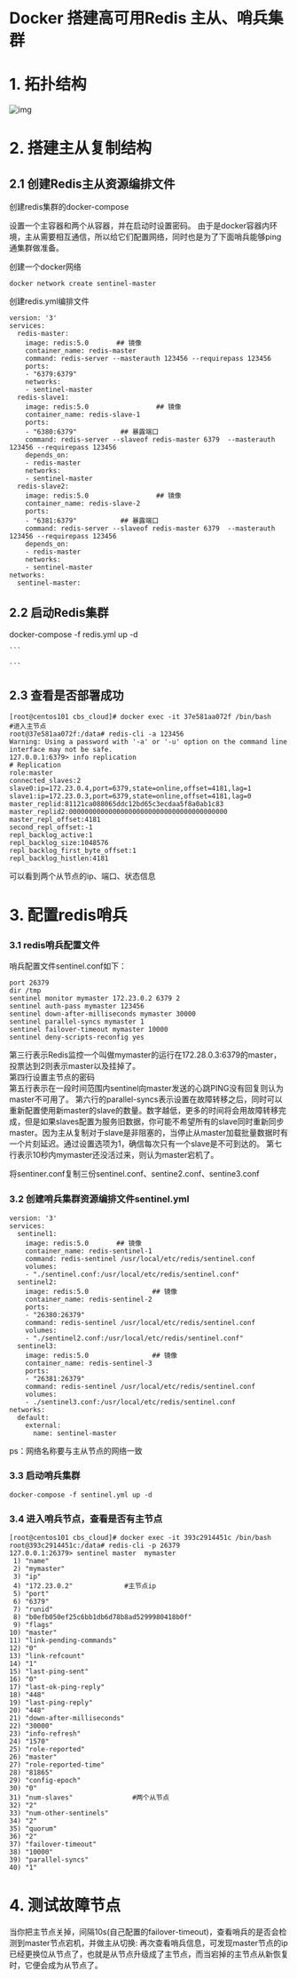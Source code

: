 # Docker 搭建高可用Redis 主从、哨兵集群



# 1. 拓扑结构

![img](https://upload-images.jianshu.io/upload_images/6287954-78c11a101a34e462.png?imageMogr2/auto-orient/strip%7CimageView2/2/w/1000/format/webp)



# 2. 搭建主从复制结构

## 2.1 创建Redis主从资源编排文件

创建redis集群的docker-compose

设置一个主容器和两个从容器，并在启动时设置密码。
由于是docker容器内环境，主从需要相互通信，所以给它们配置网络，同时也是为了下面哨兵能够ping通集群做准备。

创建一个docker网络

```shell
docker network create sentinel-master
```

创建redis.yml编排文件

```shell
version: '3'
services:
  redis-master:
    image: redis:5.0       ## 镜像
    container_name: redis-master
    command: redis-server --masterauth 123456 --requirepass 123456
    ports:
    - "6379:6379"
    networks:
    - sentinel-master
  redis-slave1:
    image: redis:5.0                 ## 镜像
    container_name: redis-slave-1
    ports:
    - "6380:6379"           ## 暴露端口
    command: redis-server --slaveof redis-master 6379  --masterauth 123456 --requirepass 123456 
    depends_on:
    - redis-master
    networks:
    - sentinel-master
  redis-slave2:
    image: redis:5.0                 ## 镜像
    container_name: redis-slave-2
    ports:
    - "6381:6379"           ## 暴露端口
    command: redis-server --slaveof redis-master 6379  --masterauth 123456 --requirepass 123456
    depends_on:
    - redis-master
    networks:
    - sentinel-master
networks:
  sentinel-master:
```

## 2.2 启动Redis集群

  docker-compose -f redis.yml up -d

```
​```

​```
```

## 2.3 查看是否部署成功

```shell
[root@centos101 cbs_cloud]# docker exec -it 37e581aa072f /bin/bash     #进入主节点
root@37e581aa072f:/data# redis-cli -a 123456
Warning: Using a password with '-a' or '-u' option on the command line interface may not be safe.
127.0.0.1:6379> info replication
# Replication
role:master
connected_slaves:2
slave0:ip=172.23.0.4,port=6379,state=online,offset=4181,lag=1
slave1:ip=172.23.0.3,port=6379,state=online,offset=4181,lag=0
master_replid:81121ca088065ddc12bd65c3ecdaa5f8a0ab1c83
master_replid2:0000000000000000000000000000000000000000
master_repl_offset:4181
second_repl_offset:-1
repl_backlog_active:1
repl_backlog_size:1048576
repl_backlog_first_byte_offset:1
repl_backlog_histlen:4181
```

可以看到两个从节点的ip、端口、状态信息

# 3. 配置redis哨兵

### 3.1  redis哨兵配置文件

哨兵配置文件sentinel.conf如下：

```shell
port 26379
dir /tmp
sentinel monitor mymaster 172.23.0.2 6379 2 
sentinel auth-pass mymaster 123456 
sentinel down-after-milliseconds mymaster 30000
sentinel parallel-syncs mymaster 1
sentinel failover-timeout mymaster 10000  
sentinel deny-scripts-reconfig yes
```

第三行表示Redis监控一个叫做mymaster的运行在172.28.0.3:6379的master，投票达到2则表示master以及挂掉了。  
第四行设置主节点的密码  
第五行表示在一段时间范围内sentinel向master发送的心跳PING没有回复则认为master不可用了。 
第六行的parallel-syncs表示设置在故障转移之后，同时可以重新配置使用新master的slave的数量。数字越低，更多的时间将会用故障转移完成，但是如果slaves配置为服务旧数据，你可能不希望所有的slave同时重新同步master。因为主从复制对于slave是非阻塞的，当停止从master加载批量数据时有一个片刻延迟。通过设置选项为1，确信每次只有一个slave是不可到达的。
第七行表示10秒内mymaster还没活过来，则认为master宕机了。

将sentiner.conf复制三份sentinel.conf、sentine2.conf、sentine3.conf

### 3.2  创建哨兵集群资源编排文件sentinel.yml

```shell
version: '3'
services:
  sentinel1:
    image: redis:5.0       ## 镜像
    container_name: redis-sentinel-1
    command: redis-sentinel /usr/local/etc/redis/sentinel.conf
    volumes:
    - "./sentinel.conf:/usr/local/etc/redis/sentinel.conf"
  sentinel2:
    image: redis:5.0                ## 镜像
    container_name: redis-sentinel-2
    ports:
    - "26380:26379"           
    command: redis-sentinel /usr/local/etc/redis/sentinel.conf
    volumes:
    - "./sentinel2.conf:/usr/local/etc/redis/sentinel.conf"
  sentinel3:
    image: redis:5.0                ## 镜像
    container_name: redis-sentinel-3
    ports:
    - "26381:26379"           
    command: redis-sentinel /usr/local/etc/redis/sentinel.conf
    volumes:
    - ./sentinel3.conf:/usr/local/etc/redis/sentinel.conf
networks:
  default:
    external:
      name: sentinel-master
```

 ps：网络名称要与主从节点的网络一致

### 3.3  启动哨兵集群

```shell
docker-compose -f sentinel.yml up -d
```

### 3.4 进入哨兵节点，查看是否有主节点

```shell
[root@centos101 cbs_cloud]# docker exec -it 393c2914451c /bin/bash
root@393c2914451c:/data# redis-cli -p 26379
127.0.0.1:26379> sentinel master  mymaster
 1) "name"
 2) "mymaster"
 3) "ip"
 4) "172.23.0.2"             #主节点ip
 5) "port"
 6) "6379"
 7) "runid"
 8) "b0efb050ef25c6bb1db6d78b8ad5299980418b0f"
 9) "flags"
10) "master"
11) "link-pending-commands"
12) "0"
13) "link-refcount"
14) "1"
15) "last-ping-sent"
16) "0"
17) "last-ok-ping-reply"
18) "448"
19) "last-ping-reply"
20) "448"
21) "down-after-milliseconds"
22) "30000"
23) "info-refresh"
24) "1570"
25) "role-reported"
26) "master"
27) "role-reported-time"
28) "81865"
29) "config-epoch"
30) "0"
31) "num-slaves"               #两个从节点
32) "2"
33) "num-other-sentinels"
34) "2"
35) "quorum"
36) "2"
37) "failover-timeout"
38) "10000"
39) "parallel-syncs"
40) "1"
```

# 4.  测试故障节点

   当你把主节点关掉，间隔10s(自己配置的failover-timeout)，查看哨兵的是否会检测到master节点宕机，并做主从切换:
再次查看哨兵信息，可发现master节点的ip已经更换位从节点了，也就是从节点升级成了主节点，而当宕掉的主节点从新恢复时，它便会成为从节点了。